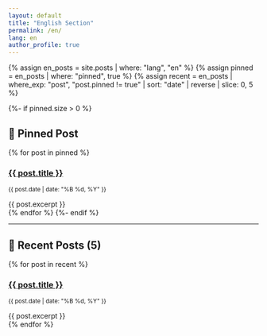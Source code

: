 ```yaml
---
layout: default
title: "English Section"
permalink: /en/
lang: en
author_profile: true
---
```


{% assign en_posts = site.posts | where: "lang", "en" %}
{% assign pinned = en_posts | where: "pinned", true %}
{% assign recent = en_posts | where_exp: "post", "post.pinned != true" | sort: "date" | reverse | slice: 0, 5 %}

{%- if pinned.size > 0 %}
## 📌 Pinned Post
{% for post in pinned %}
<article>
  <h3><a href="{{ post.url | relative_url }}">{{ post.title }}</a></h3>
  <p><small>{{ post.date | date: "%B %d, %Y" }}</small></p>
  {{ post.excerpt }}
</article>
{% endfor %}
{%- endif %}

---

## 📝 Recent Posts (5)

{% for post in recent %}
<article>
  <h3><a href="{{ post.url | relative_url }}">{{ post.title }}</a></h3>
  <p><small>{{ post.date | date: "%B %d, %Y" }}</small></p>
  {{ post.excerpt }}
</article>
{% endfor %}
